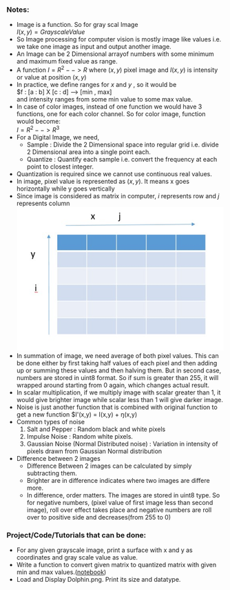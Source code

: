 ### Notes:
- Image is a function. So for gray scal Image    
 $I(x,y) = GrayscaleValue$
- So Image processing for computer vision is mostly image like values i.e. we take one image as input and output another image.
- An Image can be 2 Dimensional arrayof numbers with some minimum and maximum fixed value as range.
- A function $I = R^2 --> R$ where $(x , y)$ pixel image and $I(x , y)$ is intensity or value at position $(x, y )$
- In practice, we define ranges for $x$ and $y$ , so it would be   
       $f : [a : b] X [c : d] --> [min , max]   
	and intensity ranges from some min value to some max value.
- In case of color images, instead of one function we would have 3 functions, one for each color channel. So for color image, function would become:  
  $I = R^2 --> R^3$
- For a Digital Image, we need,  
	- Sample : Divide the 2 Dimensional space into regular grid i.e. divide 2 Dimensional area into a single point each.
	- Quantize : Quantify each sample i.e. convert the frequency at each point to closest integer.
- Quantization is required since we cannot use continuous real values.
- In image, pixel value is represented as $(x , y)$. It means x goes horizontally while y goes vertically      
- Since image is considered as matrix in computer, $i$ represents row and $j$ represents column 
![image_details](picture1.jpg)
- In summation of image, we need average of both pixel values. This can be done either by first taking half values of each pixel and then adding up or summing these values and then halving them. But in second case, numbers are stored in uint8  format. So if sum is greater than 255,  it will wrapped around starting from 0 again, which changes actual result.
- In scalar multiplication, if we multiply image with scalar greater than 1, it would give brighter image while scalar less than 1 will give darker image.
- Noise is just another function that is combined with original function to get a new function
		$I'(x,y) = I(x,y) + ŋ(x,y)
- Common types of noise
	1. Salt and Pepper : Random black and white pixels
	2. Impulse Noise : Random white pixels.
	3. Gaussian Noise (Normal Distributed noise) : Variation in intensity of pixels drawn from Gaussian Normal distribution
- Difference between 2 images
	- Difference Between 2 images can be calculated by simply subtracting them.
	- Brighter are in difference indicates where two images are differe more.
	- In difference, order matters. The images are stored in uint8 type. So for negative numbers, (pixel value of first image less than second image), roll over effect takes place and negative numbers are roll over to positive side and decreases(from 255 to 0)

### Project/Code/Tutorials that can be done:
- For any given grayscale image, print a surface with x and y as coordinates and gray scale value as value.
- Write a function to convert given matrix to quantized matrix with given min and max values.([notebook](2A_L1_Image_As_Function.ipynb))
- Load and Display Dolphin.png. Print its size and datatype.
